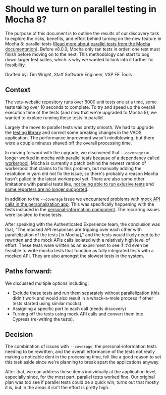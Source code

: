 # Should we turn on parallel testing in Mocha 8?

The purpose of this document is to outline the results of our discovery task to explore the risks, benefits, and effort behind turning on the new feature in Mocha 8: parallel tests ([Read more about parallel tests from the Mocha documentation](https://mochajs.org/#parallel-tests)). Before v8.0.0, Mocha only ran tests in order: one test must finish before moving on to the next. This methodology can start to bog down larger test suites, which is why we wanted to look into it further for feasibility.

Drafted by: Tim Wright, Staff Software Engineer, VSP FE Tools

## Context

The vets-website repository runs over 6000 unit tests one at a time, some tests taking over 10 seconds to complete. To try and speed up the overall execution time of the tests (and now that we're upgraded to Mocha 8), we wanted to explore running these tests in parallel.

Largely the move to parallel tests was pretty smooth. We had to upgrade the [testing library](https://testing-library.com/docs/dom-testing-library/install/) and correct some breaking changes in the VAOS application. The performance improvment wasn't mindblowing, but there were a couple minutes shaved off the overall processing time.

In moving forward with the upgrade, we discovered that `--coverage` no longer worked in mocha with parallel tests because of a dependancy called [workerpool](https://github.com/josdejong/workerpool/). Mocha is currently a patch behind the newest version of workerpool that claims to fix this problem, but manually adding the resolution in yarn did not fix the issue, so there's probably a reason Mocha hasn't pulled in the latest workerpool yet. There are also some other limitations with parallel tests like, [not being able to run exlusive tests](https://mochajs.org/#exclusive-tests-are-disallowed) and [some reporters are no longer supported](https://mochajs.org/#reporter-limitations).

In addition to the `--coverage` issue we encountered problems with [mock API calls in the personalization app](https://github.com/department-of-veterans-affairs/vets-website/blob/14a066d42b12f219a0194d43c2004a8aef1962e0/src/applications/personalization/profile/msw-mocks.js); This was specifically happening with the tests included in the [personal-information component](https://github.com/department-of-veterans-affairs/vets-website/tree/master/src/applications/personalization/profile/tests/components/personal-information). The recurring issues were isolated to those tests.

After speaking with the Authenticated Experience team, the conclusion was that, "The mocked API responses are tripping over each other with parallelization of the tests [in Mocha]," and the tests would likely need to be rewritten and the mock APIs calls isolated with a relatively high level of effort. These tests were written as an experiment to see if it'd even be feasible to write mocha tests that function as fully integrated tests with a mocked API. They are also amongst the slowest tests in the system.

## Paths forward:

We discussed multiple options including:

- Exclude these tests and run them separately without parallelization (this didn't work and would also result in a whack-a-mole process if other tests started using similar mocks).
- Assigning a specific port to each call (needs discovery)
- Turning off the tests using mock API calls and convert them into Cypress (re-writing the tests).

## Decision

The combination of issues with `--coverage`, the personal-information tests needing to be rewritten, and the overall erformance of the tests not really making a noticable dent in the processing time, felt like a good reason to set this task aside since we're planning to break apart the applications anyway.

After that, we can address these items individually at the application level, especially since, for the most part, parallel tests worked fine. Our original plan was too see if parallel tests could be a quick win, turns out that mostly it is, but in the areas it isn't the effort is pretty high.
